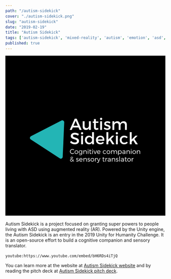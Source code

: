 ```yaml
---
path: "/autism-sidekick"
cover: "./autism-sidekick.png"
slug: "autism-sidekick"
date: "2019-02-19"
title: "Autism Sidekick"
tags: ['autism-sidekick', 'mixed-reality', 'autism', 'emotion', 'asd', 'augmented-reality', 'unity']
published: true
---
```


![Autism Sidekick](autism-sidekick.png)

Autism Sidekick is a project focused on granting super powers to people living with ASD using augmented reality (AR). Powered by the Unity engine, the Autism Sidekick is an entry in the 2019 Unity for Humanity Challenge. It is an open-source effort to build a cognitive companion and sensory translator.

`youtube:https://www.youtube.com/embed/bH6RDs4iTjQ`

You can learn more at the website at <a href="https://www.autismsidekick.com/" target="_blank">Autism Sidekick website</a> and by reading the pitch deck at <a href="https://s3.amazonaws.com/autism-sidekick/2019UnityforHumanity_AutismSidekick.pdf" target="_blank">Autism Sidekick pitch deck</a>.
